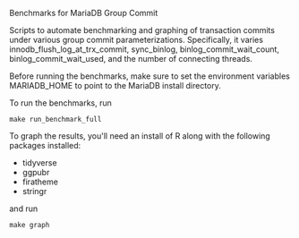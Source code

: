 Benchmarks for MariaDB Group Commit

Scripts to automate benchmarking and graphing of transaction
commits under various group commit parameterizations. Specifically,
it varies innodb\_flush\_log\_at\_trx\_commit, sync\_binlog,
binlog\_commit\_wait\_count, binlog\_commit\_wait\_used, and the
number of connecting threads.

Before running the benchmarks, make sure to set the environment
variables MARIADB\_HOME to point to the MariaDB install directory.

To run the benchmarks, run

```
make run_benchmark_full
```

To graph the results, you'll need an install of R along with the
following packages installed:
 * tidyverse
 * ggpubr
 * firatheme
 * stringr

and run
```
make graph
```
